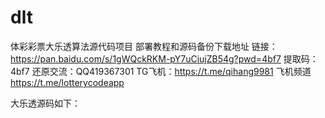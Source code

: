 # dlt
体彩彩票大乐透算法源代码项目
部署教程和源码备份下载地址 链接：https://pan.baidu.com/s/1gWQckRKM-pY7uCiujZB54g?pwd=4bf7 提取码：4bf7
还原交流：QQ419367301
TG飞机：https://t.me/qihang9981
飞机频道
https://t.me/lotterycodeapp

大乐透源码如下：
<template>
	<view class="box">

		<cmd-nav-bar back title="大乐透" font-color="#fff" background-color="#FF3F43" right-text="大乐透开奖"
			@rightText="rightBtn">
		</cmd-nav-bar>
		<div style="height:100%">
			<p class="fc_index">第{{issueNo}}期，每周一、三、六 21:35开奖</p>
			<div class="fc">
				<view
					style="display: flex;justify-content: space-between;align-items: center;width: 95%;margin: 0 auto;">
					<p class="tips">奖池<span>7.5亿</span></p>
					<u-checkbox-group @change="checkChange" size="15" shape="square" placement="column"
						style="margin-left: 20px;">
						<u-checkbox labelSize="14" activeColor="#FF3F43" :label="'显示遗漏'">
						</u-checkbox>
					</u-checkbox-group>
				</view>
				<u-divider text="前区(至少5个)"></u-divider>
				<ul>
					<li @click="check(1,1,index)" v-for="(item,index) in  shi" :class="item.active?'active':''">
						{{item.num}}<span style="font-size: 15px;" v-if="item.isGallbladder">胆</span>
						<view style="display: flex;justify-content: center;align-items: center;">
							<view v-if="omitData.record!=undefined&&omiIsShow"
								style="color: #A5A5A5;font-size: 13px;margin-top: 6px;">
								{{omitData.record[index]}}
							</view>
							<u-checkbox-group shape="square" @change="checkboxChange($event,index,1)"
								:disabled="redLength>=4&&item.isGallbladder==false">
								<u-checkbox activeColor="#FF3F43" :name="item.isGallbladder"
									:checked="item.isGallbladder">
								</u-checkbox>
							</u-checkbox-group>
						</view>
					</li>
				</ul>
				<u-divider text="后区(至少2个)"></u-divider>
				<ul style="margin-bottom: 30px;">
					<li id="last" @click="check(1,2,index)" v-for="(item,index) in ge"
						:class="item.active?'active1':''">
						{{item.num}}<span style="font-size: 15px;" v-if="item.isGallbladder">胆</span>
						<view style="display: flex;justify-content: center;align-items: center;">
							<view v-if="omitData.record!=undefined&&omiIsShow"
								style="color: #A5A5A5;font-size: 13px;margin-top: 6px;">
								{{omitData.record[index+35]}}
							</view>
							<u-checkbox-group shape="square" @change="checkboxChange($event,index,2)"
								:disabled="blueLength>=1&&item.isGallbladder==false">
								<u-checkbox activeColor="#007BED" :name="item.isGallbladder"
									:checked="item.isGallbladder">
								</u-checkbox>
							</u-checkbox-group>
						</view>
					</li>
				</ul>
			</div>
			<Acount :total="total" :acount="acount" @clear="clear" @confirm="sure" />
		</div>

	</view>
</template>
<script>
	import {
		getIssueNo
	} from '@/api/pailie.js'
	import {
		getOmitByType
	} from '@/api/omit.js'
	import {
		calculation
	} from '@/api/dlt.js'
	import Acount from '../common/Acount'
	export default {
		data() {
			return {
				omiIsShow: false,
				omitData: {},
				total: 0,
				acount: 0,
				issueNo: "",
				gearr: [],
				shiarr: [],
				ge: [],
				shi: [],
				redLength: 0,
				blueLength: 0,
				schemeDetails:[]
			}
		},
		components: {
			Acount
		},
		onLoad() {
			let ge = [],
				shi = [];
			for (var i = 1; i < 36; i++) {
				let obj = {}
				obj.active = false;
				obj.isGallbladder = false;
				obj.num = this.globalUtil.formatNum(i);
				shi.push(obj)
			}
			for (var i = 1; i < 13; i++) {
				let obj = {}
				obj.active = false;
				obj.isGallbladder = false;
				obj.num = this.globalUtil.formatNum(i);
				ge.push(obj)
			}
			this.ge = ge;
			this.shi = shi
			this.init()
		},
		methods: {
			checkChange(item) {
				if (item[0] == "") {
					this.omiIsShow = true;
				} else {
					this.omiIsShow = false;
				}
			},
			checkboxChange(item, index, type) {
				if (type == 1) {
					this.shi[index].isGallbladder = !this.shi[index].isGallbladder;
					this.gallbladderStatistics(type);
				} else if (type == 2) {
					this.ge[index].isGallbladder = !this.ge[index].isGallbladder;
					this.gallbladderStatistics(type);
				}
				if (item[0] != undefined) {
					if (type == 1) {
						this.shi[index].active = true;
					} else if (type == 2) {
						this.ge[index].active = true;
					}
				}
				this.gearr = this.ge.filter(v => {
					return v.active
				})
				this.shiarr = this.shi.filter(v => {
					return v.active
				})
				if (this.shiarr.length >= 5 && this.gearr.length >= 2) {
					calculation({
						redList: this.shiarr,
						blueList: this.gearr
					}).then(res => {
						this.acount = res.notes;
						this.schemeDetails=res.permutationList
						this.total = this.acount * 2;
					})
				} else {
					this.acount = 0;
					this.total = 0;
				}
			},
			init() {
				getIssueNo("8").then(res => {
					this.issueNo = res.stageNumber
				})
				getOmitByType("8").then(res => {
					this.omitData = res
					this.omitData.record = res.record.split(",")
				})
			},
			gallbladderStatistics(type) {
				if (type == 1) {
					let s1 = this.shi.filter(item => {
						return item.isGallbladder;
					})
					this.redLength = s1.length
				} else if (type == 2) {
					let s2 = this.ge.filter(item => {
						return item.isGallbladder;
					})
					this.blueLength = s2.length
				}
			},
			rightBtn() {
				uni.navigateTo({
					url: "/pages/dlt/openPrize"
				})
			},
			check(type, wei = 0, index) {
				switch (type) {
					case 1:
						if (wei == 1) {
							this.shi[index].active = !this.shi[index].active;
							this.shi[index].isGallbladder = false;
							this.gallbladderStatistics(wei)
						};
						if (wei == 2) {
							this.ge[index].active = !this.ge[index].active;
							this.ge[index].isGallbladder = false;
							this.gallbladderStatistics(wei)
						};
						this.gearr = this.ge.filter(v => {
							return v.active
						})
						this.shiarr = this.shi.filter(v => {
							return v.active
						})
						if (this.shiarr.length >= 5 && this.gearr.length >= 2) {
							calculation({
								redList: this.shiarr,
								blueList: this.gearr
							}).then(res => {
								this.acount = res.notes;
								this.schemeDetails=res.permutationList
								this.total = this.acount * 2;
							})
						} else {
							this.acount = 0;
							this.total = 0;
						}
						break;
				}
			},
			clear() {
				this.ge.map(v => {
					v.active = false;
					v.isGallbladder = false;
				});
				this.shi.map(v => {
					v.active = false;
					v.isGallbladder = false;
				});
				this.redLength = 0;
				this.blueLength = 0;
				this.total = 0
				this.acount = 0
				this.gearr = []
				this.shiarr = []
			},
			//机选
			randomSelect() {
				this.clear()
				let numberArr = this.globalUtil.randomFromZero(35, 5);
				for (var i = 0; i < numberArr.length; i++) {
					let j = numberArr[i];
					this.shi[j].active = true;
				}
				let numArr = this.globalUtil.randomFromZero(12, 2);
				for (var i = 0; i < numArr.length; i++) {
					let j = numArr[i];
					this.ge[j].active = true;
				}
				this.shiarr = this.shi.filter(v => {
					return v.active
				})
				this.gearr = this.ge.filter(v => {
					return v.active
				})
				if (this.shiarr.length >= 5 && this.gearr.length >= 2) {
					calculation({
						redList: this.shiarr,
						blueList: this.gearr
					}).then(res => {
						this.acount = res.notes;
						this.schemeDetails=res.permutationList
						this.total = this.acount * 2;
					})
				} else {
					this.acount = 0;
					this.total = 0;
				}
			},
			sure() {
				if (this.total == 0) {
					this.randomSelect();
					return;
				}
				//随机数id用户传到购物车进行去重处理
				let uid = Math.ceil(Math.random() * 9999999999999999)
				let data = {
					uid: uid,
					mode: 0,
					notes: this.acount,
					total: this.total,
					//方案组合
					schemeDetails:this.schemeDetails,
					individual: this.gearr,
					ten: this.shiarr,
				}
				uni.navigateTo({
					url: "/pages/dlt/buyShoppingCar?obj=" + encodeURIComponent(JSON.stringify(data)),
					animationType: 'pop-in',
					animationDuration: 200
				})
			},
		},
	}
</script>
<style scoped>
	/deep/.cmd-nav-bar-right-text {
		font-size: 16px !important;
	}

	/deep/.u-checkbox-group--row {
		justify-content: center;
		align-items: center;
		margin-top: 5px;
		margin-left: 6px;
	}

	.tips {
		padding: 20rpx;
		color: #999;
		font-size: 28rpx;
	}

	.tips span {
		color: #FF3F43;
	}

	.fc {
		margin-bottom: 30rpx;
	}

	.fc ul {
		margin-top: 12rpx;
		padding-left: 36rpx;
	}

	.fc ul p {
		height: 50rpx;
		line-height: 50rpx;
		color: #fff;
		background: #FF3F43;
		width: 100rpx;
		font-size: 30rpx;
		padding-left: 20rpx;
		margin-left: -36rpx;
		border-top-right-radius: 30rpx;
		border-bottom-right-radius: 30rpx;
	}

	.fc ul li {
		display: inline-block;
		width: 74rpx;
		color: #FF3F43;
		background: #fff;
		height: 74rpx;
		text-align: center;
		line-height: 74rpx;
		font-size: 30rpx;
		border: 1px solid #e2e2e2;
		border-radius: 50%;
		margin: 18rpx
	}

	#last {
		color: #007BED;
	}

	.fc ul li.active {
		background: #FF3F43;
		color: #fff;
	}

	.fc ul li.active1 {
		background: #007BED;
		color: #fff !important;
	}

	.fc_index {
		padding-top: 40rpx;
		height: 60rpx;
		line-height: 30rpx;
		color: #999;
		font-size: 28rpx;
		background: #fff;
		text-align: center;
	}
</style>
